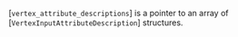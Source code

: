 [`vertex_attribute_descriptions`] is a pointer to an array of
[`VertexInputAttributeDescription`] structures.